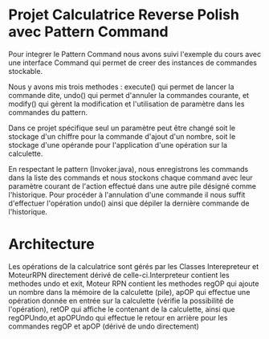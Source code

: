 # Projet Calculatrice Reverse Polish avec Pattern Command

Pour integrer le Pattern Command nous avons suivi l'exemple du cours avec une interface Command qui permet de creer des instances de commandes stockable.

Nous y avons mis trois methodes : execute() qui permet de lancer la commande dite, undo() qui permet d'annuler la commandes courante, et modify() qui gèrent la modification et l'utilisation de paramètre dans les commandes du pattern.

Dans ce projet spécifique seul un paramètre peut être changé soit le stockage d'un chiffre pour la commande d'ajout d'un nombre, soit le stockage d'une opérande pour l'application d'une opération sur la calculette.

En respectant le pattern (Invoker.java), nous enregistrons les commands dans la liste des commands  et nous stockons chaque command avec leur paramètre courant de l'action effectué dans une autre pile désigné comme l'historique. Pour procéder à l'annulation d'une commande il nous suffit d'effectuer l'opération undo() ainsi que dépiler la dernière commande de l'historique.

# Architecture

Les opérations de la calculatrice sont gérés par les Classes Interepreteur et MoteurRPN directement dérivé de celle-ci.Interpreteur contient les methodes undo et exit, Moteur RPN contient les methodes regOP qui ajoute un nombre dans la mémoire de la calculette (pile), apOP qui effectue une opération donnée en entrée sur la calculette (vérifie la possibilité de l'opération), retOP qui affiche le contenant de la calculette, ainsi que regOPUndo,et apOPUndo qui effectue le retour en arrière pour les commandes regOP et apOP (dérivé de undo directement)